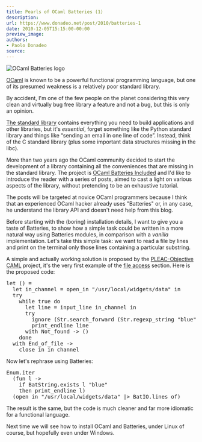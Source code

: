 ```yaml
---
title: Pearls of OCaml Batteries (1)
description:
url: https://www.donadeo.net/post/2010/batteries-1
date: 2010-12-05T15:15:00-00:00
preview_image:
authors:
- Paolo Donadeo
source:
---
```


<div>
<img src="https://www.donadeo.net/static/2010/11/batteries_logo.png" class="little left" alt="OCaml Batteries logo">

<p class="noindent"><a href="https://caml.inria.fr/ocaml/index.en.html">OCaml</a> is known to be a powerful functional programming language, but one of its presumed weakness is a relatively poor standard library.</p>

<p class="noindent">By accident, I'm one of the few people on the planet considering this very clean and virtually bug free library a feature and not a bug, but this is only an opinion.</p>

<p><a href="https://caml.inria.fr/pub/docs/manual-ocaml/manual034.html">The standard library</a> contains everything you need to build applications and other libraries, but it's <em>essential</em>, forget something like the Python standard library and things like “sending an email in one line of code”. Instead, think of the C standard library (plus some important data structures missing in the libc).</p>

<p>More than two years ago the OCaml community decided to start the development of a library containing all the conveniences that are missing in the standard library. The project is <a href="https://batteries.forge.ocamlcore.org/">OCaml Batteries Included</a> and I'd like to introduce the reader with a series of posts, aimed to cast a light on various aspects of the library, without pretending to be an exhaustive tutorial.</p>

<p>The posts will be targeted at novice OCaml programmers because I think that an experienced OCaml hacker already uses "Batteries" or, in any case, he understand the library API and doesn't need help from this blog.</p>

<p>Before starting with the (boring) installation details, I want to give you a taste of Batteries, to show how a simple task could be written in a more natural way using Batteries modules, in comparison with a <em>vanilla</em> implementation. Let's take this simple task: we want to read a file by lines and print on the terminal only those lines containing a particular substring.</p>

<p>A simple and actually working solution is proposed by the <a href="https://pleac.sourceforge.net/pleac_ocaml/">PLEAC-Objective CAML</a> project, it's the very first example of the <a href="https://pleac.sourceforge.net/pleac_ocaml/fileaccess.html">file access</a> section. Here is the proposed code:</p>

<pre class="brush: ocaml;">let () =
  let in_channel = open_in "/usr/local/widgets/data" in
  try
    while true do
      let line = input_line in_channel in
      try
        ignore (Str.search_forward (Str.regexp_string "blue") line 0);
        print_endline line
      with Not_found -&gt; ()
    done
  with End_of_file -&gt;
    close_in in_channel
</pre>

<p class="noindent">Now let's rephrase using Batteries:</p>

<pre class="brush: ocaml;">Enum.iter
  (fun l -&gt;
    if BatString.exists l "blue"
    then print_endline l)
  (open_in "/usr/local/widgets/data" |&gt; BatIO.lines_of)
</pre>

<p class="noindent">The result is the same, but the code is much cleaner and far more idiomatic for a functional language.</p>

<p>Next time we will see how to install OCaml and Batteries, under Linux of course, but hopefully even under Windows.</p></div>
